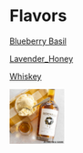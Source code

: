 # Flavors

[Blueberry Basil](BlueberryBasil.md)

[Lavender_Honey](flavors/Lavender_Honey.md)

[Whiskey](Whiskey.md) 

<img  src="./Photos/whiskey-ice-cream.jpg" title="whiskey" width="96" height="96"/>
